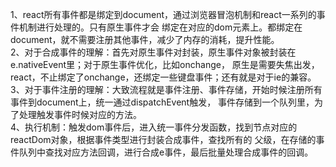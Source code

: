 1、react所有事件都是绑定到document，通过浏览器冒泡机制和react一系列的事件机制进行处理的。只有原生事件才会
绑定在对应的dom元素上。都绑定在document，就不需要注册其他事件，减少了内存的消耗，提升性能。  
2、对于合成事件的理解：首先对原生事件对封装，原生事件对象被封装在e.nativeEvent里；对于原生事件优化，比如onchange，
原生是需要失焦出发，react，不止绑定了onchange，还绑定一些键盘事件；还有就是对于ie的兼容。  
3、对于事件注册的理解：大致流程就是事件注册、事件存储，开始时候注册所有事件到document上，统一通过dispatchEvent触发，
事件存储到一个队列里，为了处理触发事件时候对应的方法。  
4、执行机制：触发dom事件后，进入统一事件分发函数，找到节点对应的reactDom对象，根据事件类型进行封装合成事件，查找所有的
父级，在存储的事件队列中查找对应方法回调，进行合成e事件，最后批量处理合成事件的回调。

